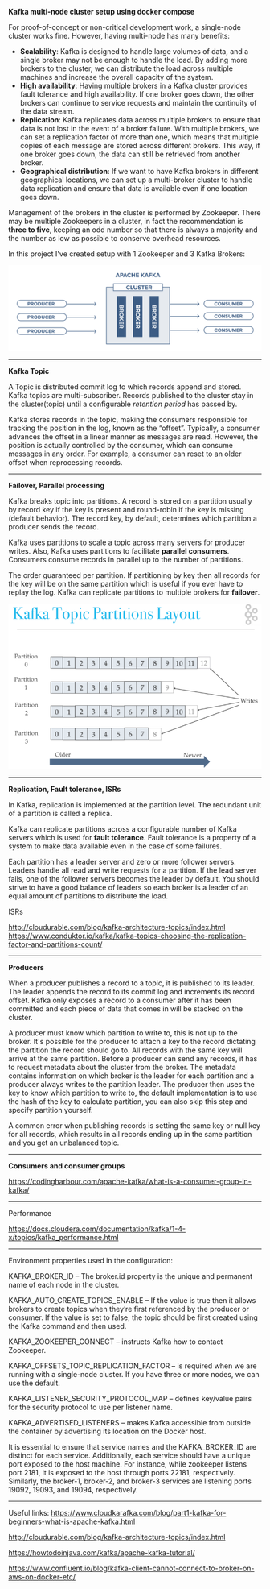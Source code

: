 **Kafka multi-node cluster setup using docker compose**

For proof-of-concept or non-critical development work, a single-node cluster works fine. However, having multi-node has many benefits:

* **Scalability**: Kafka is designed to handle large volumes of data, and a single broker may not be enough to handle the load. By adding more brokers to the cluster, we can distribute the load across multiple machines and increase the overall capacity of the system.
* **High availability**: Having multiple brokers in a Kafka cluster provides fault tolerance and high availability. If one broker goes down, the other brokers can continue to service requests and maintain the continuity of the data stream.
* **Replication**: Kafka replicates data across multiple brokers to ensure that data is not lost in the event of a broker failure. With multiple brokers, we can set a replication factor of more than one, which means that multiple copies of each message are stored across different brokers. This way, if one broker goes down, the data can still be retrieved from another broker.
* **Geographical distribution**: If we want to have Kafka brokers in different geographical locations, we can set up a multi-broker cluster to handle data replication and ensure that data is available even if one location goes down.

Management of the brokers in the cluster is performed by Zookeeper. There may be multiple Zookeepers in a cluster, in fact the recommendation is **three to five**, keeping an odd number so that there is always a majority and the number as low as possible to conserve overhead resources.

In this project I've created setup with 1 Zookeeper and 3 Kafka Brokers:

![The topology of cluster](https://github.com/IhorHorchakov/kafka-multi-node-cluster/blob/main/img/kafka-cluster.png?raw=true)

-----
**Kafka Topic**

A Topic is distributed commit log to which records append and stored. Kafka topics are multi-subscriber. Records published to the cluster stay in the cluster(topic) until a configurable _retention period_ has passed by.

Kafka stores records in the topic, making the consumers responsible for tracking the position in the log, known as the “offset”. Typically, a consumer advances the offset in a linear manner as messages are read. However, the position is actually controlled by the consumer, which can consume messages in any order. For example, a consumer can reset to an older offset when reprocessing records.

-----
**Failover, Parallel processing**

Kafka breaks topic into partitions. A record is stored on a partition usually by record key if the key is present and round-robin if the key is missing (default behavior). The record key, by default, determines which partition a producer sends the record.

Kafka uses partitions to scale a topic across many servers for producer writes. Also, Kafka uses partitions to facilitate **parallel consumers**. Consumers consume records in parallel up to the number of partitions.

The order guaranteed per partition. If partitioning by key then all records for the key will be on the same partition which is useful if you ever have to replay the log. Kafka can replicate partitions to multiple brokers for **failover**.

![Topic Partition Layout and Offsets](https://github.com/IhorHorchakov/kafka-multi-node-cluster/blob/main/img/kafka-topic-partition-layout-offsets.png?raw=true)


-----
**Replication, Fault tolerance, ISRs**

In Kafka, replication is implemented at the partition level. The redundant unit of a partition is called a replica. 

Kafka can replicate partitions across a configurable number of Kafka servers which is used for **fault tolerance**. Fault tolerance is a property of a system to make data available even in the case of some failures. 

Each partition has a leader server and zero or more follower servers. Leaders handle all read and write requests for a partition.
If the lead server fails, one of the follower servers becomes the leader by default. You should strive to have a good balance of leaders so each broker is a leader of an equal amount of partitions to distribute the load.


ISRs

http://cloudurable.com/blog/kafka-architecture-topics/index.html
https://www.conduktor.io/kafka/kafka-topics-choosing-the-replication-factor-and-partitions-count/



-----
**Producers**

When a producer publishes a record to a topic, it is published to its leader. The leader appends the record to its commit log and increments its record offset. Kafka only exposes a record to a consumer after it has been committed and each piece of data that comes in will be stacked on the cluster.

A producer must know which partition to write to, this is not up to the broker. It's possible for the producer to attach a key to the record dictating the partition the record should go to. All records with the same key will arrive at the same partition. Before a producer can send any records, it has to request metadata about the cluster from the broker. The metadata contains information on which broker is the leader for each partition and a producer always writes to the partition leader. The producer then uses the key to know which partition to write to, the default implementation is to use the hash of the key to calculate partition, you can also skip this step and specify partition yourself.

A common error when publishing records is setting the same key or null key for all records, which results in all records ending up in the same partition and you get an unbalanced topic.

-----
**Consumers and consumer groups**

https://codingharbour.com/apache-kafka/what-is-a-consumer-group-in-kafka/

-----
Performance

https://docs.cloudera.com/documentation/kafka/1-4-x/topics/kafka_performance.html

-----
Environment properties used in the configuration:

KAFKA_BROKER_ID – The broker.id property is the unique and permanent name of each node in the cluster.

KAFKA_AUTO_CREATE_TOPICS_ENABLE – If the value is true then it allows brokers to create topics when they’re first referenced by the producer or consumer. If the value is set to false, the topic should be first created using the Kafka command and then used.

KAFKA_ZOOKEEPER_CONNECT – instructs Kafka how to contact Zookeeper.

KAFKA_OFFSETS_TOPIC_REPLICATION_FACTOR – is required when we are running with a single-node cluster. If you have three or more nodes, we can use the default.

KAFKA_LISTENER_SECURITY_PROTOCOL_MAP – defines key/value pairs for the security protocol to use per listener name.

KAFKA_ADVERTISED_LISTENERS – makes Kafka accessible from outside the container by advertising its location on the Docker host.


It is essential to ensure that service names and the KAFKA_BROKER_ID are distinct for each service. Additionally, each service should have a unique port exposed to the host machine. For instance, while zookeeper listens port 2181, it is exposed to the host through ports 22181, respectively. Similarly, the broker-1, broker-2, and broker-3 services are listening ports 19092, 19093, and 19094, respectively.

-----
Useful links:
https://www.cloudkarafka.com/blog/part1-kafka-for-beginners-what-is-apache-kafka.html

http://cloudurable.com/blog/kafka-architecture-topics/index.html

https://howtodoinjava.com/kafka/apache-kafka-tutorial/

https://www.confluent.io/blog/kafka-client-cannot-connect-to-broker-on-aws-on-docker-etc/